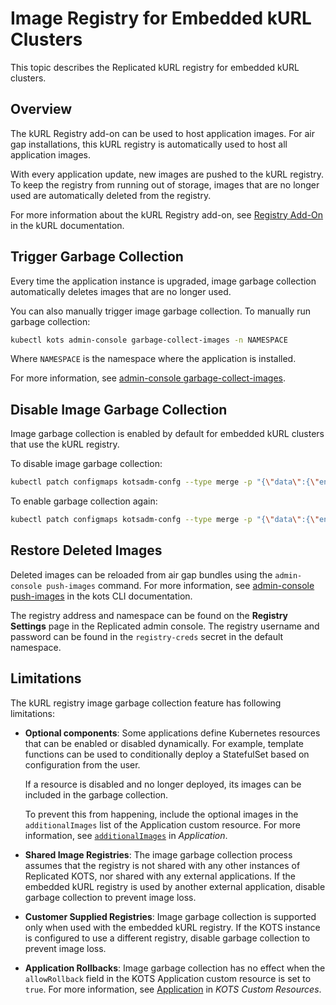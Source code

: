 # Image Registry for Embedded kURL Clusters

This topic describes the Replicated kURL registry for embedded kURL clusters.

## Overview

The kURL Registry add-on can be used to host application images. For air gap installations, this kURL registry is automatically used to host all application images.

With every application update, new images are pushed to the kURL registry.
To keep the registry from running out of storage, images that are no longer used are automatically deleted from the registry.

For more information about the kURL Registry add-on, see [Registry Add-On](https://kurl.sh/docs/add-ons/registry) in the kURL documentation.

## Trigger Garbage Collection

Every time the application instance is upgraded, image garbage collection automatically deletes images that are no longer used.

You can also manually trigger image garbage collection. To manually run garbage collection:

```bash
kubectl kots admin-console garbage-collect-images -n NAMESPACE
```
Where `NAMESPACE` is the namespace where the application is installed.

For more information, see [admin-console garbage-collect-images](/reference/kots-cli-admin-console-garbage-collect-images/).

## Disable Image Garbage Collection

Image garbage collection is enabled by default for embedded kURL clusters that use the kURL registry.

To disable image garbage collection:

```bash
kubectl patch configmaps kotsadm-confg --type merge -p "{\"data\":{\"enable-image-deletion\":\"false\"}}"
```

To enable garbage collection again:
```bash
kubectl patch configmaps kotsadm-confg --type merge -p "{\"data\":{\"enable-image-deletion\":\"true\"}}"
```

## Restore Deleted Images

Deleted images can be reloaded from air gap bundles using the `admin-console push-images` command. For more information, see [admin-console push-images](/reference/kots-cli-admin-console-push-images/) in the kots CLI documentation.

The registry address and namespace can be found on the **Registry Settings** page in the Replicated admin console.
The registry username and password can be found in the `registry-creds` secret in the default namespace.

## Limitations

The kURL registry image garbage collection feature has following limitations:

* **Optional components**: Some applications define Kubernetes resources that can be enabled or disabled dynamically. For example, template functions can be used to conditionally deploy a StatefulSet based on configuration from the user.

   If a resource is disabled and no longer deployed, its images can be included in the garbage collection.

   To prevent this from happening, include the optional images in the `additionalImages` list of the Application custom resource. For more information, see [`additionalImages`](/reference/custom-resource-application#additionalimages) in _Application_.

* **Shared Image Registries**: The image garbage collection process assumes that the registry is not shared with any other instances of Replicated KOTS, nor shared with any external applications. If the embedded kURL registry is used by another external application, disable garbage collection to prevent image loss.

* **Customer Supplied Registries**: Image garbage collection is supported only when used with the embedded kURL registry. If the KOTS instance is configured to use a different registry, disable garbage collection to prevent image loss.

* **Application Rollbacks**: Image garbage collection has no effect when the `allowRollback` field in the KOTS Application custom resource is set to `true`. For more information, see [Application](/reference/custom-resource-application) in _KOTS Custom Resources_.
